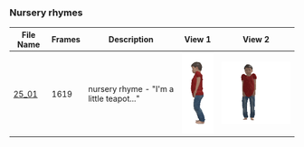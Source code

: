 ### Nursery rhymes
|File Name|Frames|Description|View 1|View 2|
|-|-|-|-|-|
|[25_01](https://github.com/Shriinivas/cmubvh/raw/main/Sequence-020-029/25/Data/25_01.zip)|1619|nursery rhyme - "I'm a little teapot..."|<img src="https://github.com/Shriinivas/cmubvhgifs/blob/main/Sequence-020-029/25/25_01_0.gif"/>|<img src="https://github.com/Shriinivas/cmubvhgifs/blob/main/Sequence-020-029/25/25_01_1.gif"/>|
